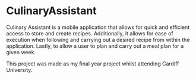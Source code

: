 # CulinaryAssistant
 
Culinary Assistant is a mobile application that allows for quick and efficient access to store and create recipes. Additionally, it allows for ease of execution when following and carrying out a desired recipe from within the application. Lastly, to allow a user to plan and carry out a meal plan for a given week.

This project was made as my final year project whilst attending Cardiff University.
